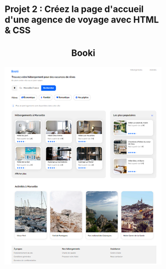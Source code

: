 # Projet 2 : Créez la page d'accueil d'une agence de voyage avec HTML & CSS

# <p align="center">Booki</p>

 <img src="presentation-Booki.png" alt="presentation" />
